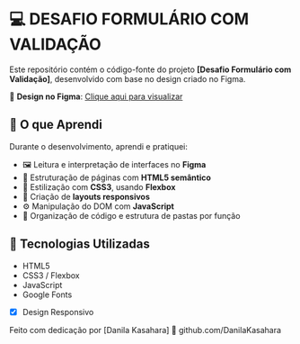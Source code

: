 # 💻 DESAFIO FORMULÁRIO COM VALIDAÇÃO

Este repositório contém o código-fonte do projeto **[Desafio Formulário com Validação]**, desenvolvido com base no design criado no Figma.

🔗 **Design no Figma**: [Clique aqui para visualizar](https://www.figma.com/file/zBKnYG9UNdUiIr8ClQTWSG/?node-id=3%3A2)

## 🧠 O que Aprendi

Durante o desenvolvimento, aprendi e pratiquei:

- 🖼️ Leitura e interpretação de interfaces no **Figma**
- 🔧 Estruturação de páginas com **HTML5 semântico**
- 🎨 Estilização com **CSS3**, usando **Flexbox** 
- 📱 Criação de **layouts responsivos**
- ⚙️ Manipulação do DOM com **JavaScript**
- 🧹 Organização de código e estrutura de pastas por função


## 🚀 Tecnologias Utilizadas

- HTML5
- CSS3 / Flexbox
- JavaScript
- Google Fonts
- [x] Design Responsivo


Feito com dedicação por [Danila Kasahara]
🔗 github.com/DanilaKasahara
